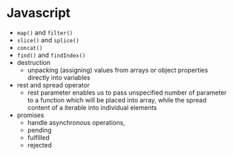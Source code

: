 # Javascript

- `map()` and `filter()`
- `slice()` and `splice()`
- `concat()`
- `find()` and `findIndex()`
- destruction
    - unpacking (assigning) values from arrays or object properties directly into variables
- rest and spread operator
    - rest parameter enables us to pass unspecified number of parameter to a function which will be placed into array, while the spread content of a iterable into individual elements
- promises
    - handle asynchronous operations,
    - pending
    - fulfilled
    - rejected
